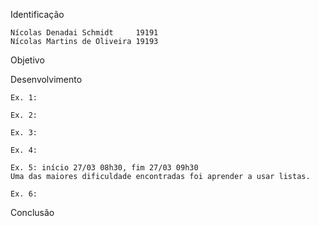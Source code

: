 Identificação

	Nícolas Denadai Schmidt		19191
	Nícolas Martins de Oliveira	19193

Objetivo


Desenvolvimento

	Ex. 1: 
	
	Ex. 2: 
	
	Ex. 3: 
	
	Ex. 4: 
	
	Ex. 5: início 27/03 08h30, fim 27/03 09h30
	Uma das maiores dificuldade encontradas foi aprender a usar listas.
	
	Ex. 6: 
	

Conclusão
	
